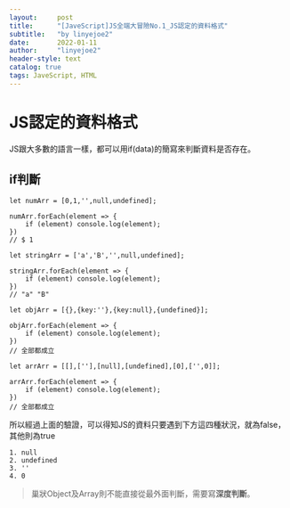 ```yaml
---
layout:     post
title:      "[JaveScript]JS全端大冒險No.1_JS認定的資料格式"
subtitle:   "by linyejoe2"
date:       2022-01-11
author:     "linyejoe2"
header-style: text
catalog: true
tags: JaveScript, HTML
---
```


#  JS認定的資料格式

JS跟大多數的語言一樣，都可以用if(data)的簡寫來判斷資料是否存在。

## if判斷


```javascript=
let numArr = [0,1,'',null,undefined];

numArr.forEach(element => {
    if (element) console.log(element);
})
// $ 1

let stringArr = ['a','B','',null,undefined];

stringArr.forEach(element => {
    if (element) console.log(element);
})
// "a" "B"

let objArr = [{},{key:''},{key:null},{undefined}];

objArr.forEach(element => {
    if (element) console.log(element);
})
// 全部都成立

let arrArr = [[],[''],[null],[undefined],[0],['',0]];

arrArr.forEach(element => {
    if (element) console.log(element);
})
// 全部都成立
```

所以經過上面的驗證，可以得知JS的資料只要遇到下方這四種狀況，就為false，其他則為true

    1. null
    2. undefined
    3. ''
    4. 0

> 巢狀Object及Array則不能直接從最外面判斷，需要寫**深度判斷**。